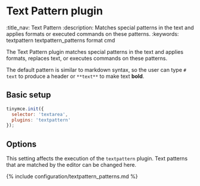 # Text Pattern plugin
:title_nav: Text Pattern
:description: Matches special patterns in the text and applies formats or executed commands on these patterns.
:keywords: textpattern textpattern_patterns format cmd

The Text Pattern plugin matches special patterns in the text and applies formats, replaces text, or executes commands on these patterns.

The default pattern is similar to markdown syntax, so the user can type `# text` to produce a header or `**text**` to make text **bold**.

## Basic setup

```js
tinymce.init({
  selector: 'textarea',
  plugins: 'textpattern'
});
```

## Options

This setting affects the execution of the `textpattern` plugin. Text patterns that are matched by the editor can be changed here.

{% include configuration/textpattern_patterns.md %}
